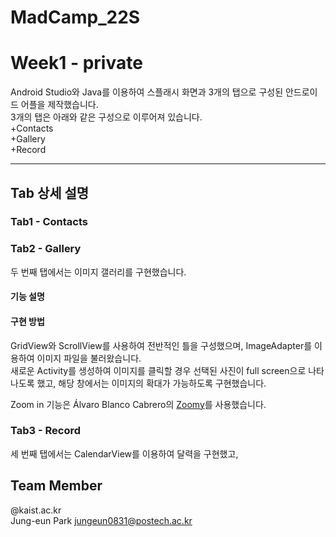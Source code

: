 # MadCamp_22S    
# Week1 - private     

Android Studio와 Java를 이용하여 스플래시 화면과 3개의 탭으로 구성된 안드로이드 어플을 제작했습니다.       
3개의 탭은 아래와 같은 구성으로 이루어져 있습니다.        
+Contacts     
+Gallery       
+Record      

-----------
## Tab 상세 설명     

### Tab1 - Contacts     


### Tab2 - Gallery
두 번째 탭에서는 이미지 갤러리를 구현했습니다.      

#### 기능 설명

#### 구현 방법
GridView와 ScrollView를 사용하여 전반적인 틀을 구성했으며, ImageAdapter를 이용하여 이미지 파일을 불러왔습니다.     
새로운 Activity를 생성하여 이미지를 클릭할 경우 선택된 사진이 full screen으로 나타나도록 했고, 해당 창에서는 이미지의 확대가 가능하도록 구현했습니다.      

Zoom in 기능은 Álvaro Blanco Cabrero의 [Zoomy](https://github.com/imablanco/Zoomy)를 사용했습니다.     

### Tab3 - Record
세 번째 탭에서는 
CalendarView를 이용하여 달력을 구현했고, 

## Team Member
@kaist.ac.kr        
Jung-eun Park <jungeun0831@postech.ac.kr>
